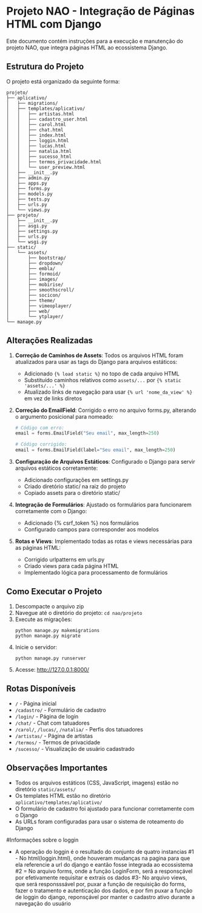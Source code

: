 # Projeto NAO - Integração de Páginas HTML com Django

Este documento contém instruções para a execução e manutenção do projeto NAO, que integra páginas HTML ao ecossistema Django.

## Estrutura do Projeto

O projeto está organizado da seguinte forma:

```
projeto/
├── aplicativo/
│   ├── migrations/
│   ├── templates/aplicativo/
│   │   ├── artistas.html
│   │   ├── cadastro_user.html
│   │   ├── carol.html
│   │   ├── chat.html
│   │   ├── index.html
│   │   ├── loggin.html
│   │   ├── lucas.html
│   │   ├── natalia.html
│   │   ├── sucesso_html
│   │   ├── termos_privacidade.html
│   │   └── user_preview.html
│   ├── __init__.py
│   ├── admin.py
│   ├── apps.py
│   ├── forms.py
│   ├── models.py
│   ├── tests.py
│   ├── urls.py
│   └── views.py
├── projeto/
│   ├── __init__.py
│   ├── asgi.py
│   ├── settings.py
│   ├── urls.py
│   └── wsgi.py
├── static/
│   └── assets/
│       ├── bootstrap/
│       ├── dropdown/
│       ├── embla/
│       ├── formoid/
│       ├── images/
│       ├── mobirise/
│       ├── smoothscroll/
│       ├── socicon/
│       ├── theme/
│       ├── vimeoplayer/
│       ├── web/
│       └── ytplayer/
└── manage.py
```

## Alterações Realizadas

1. **Correção de Caminhos de Assets**: Todos os arquivos HTML foram atualizados para usar as tags do Django para arquivos estáticos:
   - Adicionado `{% load static %}` no topo de cada arquivo HTML
   - Substituído caminhos relativos como `assets/...` por `{% static 'assets/...' %}`
   - Atualizado links de navegação para usar `{% url 'nome_da_view' %}` em vez de links diretos

2. **Correção do EmailField**: Corrigido o erro no arquivo forms.py, alterando o argumento posicional para nomeado:
   ```python
   # Código com erro:
   email = forms.EmailField("Seu email", max_length=250)
   
   # Código corrigido:
   email = forms.EmailField(label="Seu email", max_length=250)
   ```

3. **Configuração de Arquivos Estáticos**: Configurado o Django para servir arquivos estáticos corretamente:
   - Adicionado configurações em settings.py
   - Criado diretório static/ na raiz do projeto
   - Copiado assets para o diretório static/

4. **Integração de Formulários**: Ajustado os formulários para funcionarem corretamente com o Django:
   - Adicionado {% csrf_token %} nos formulários
   - Configurado campos para corresponder aos modelos

5. **Rotas e Views**: Implementado todas as rotas e views necessárias para as páginas HTML:
   - Corrigido urlpatterns em urls.py
   - Criado views para cada página HTML
   - Implementado lógica para processamento de formulários

## Como Executar o Projeto

1. Descompacte o arquivo zip
2. Navegue até o diretório do projeto: `cd nao/projeto`
3. Execute as migrações:
   ```
   python manage.py makemigrations
   python manage.py migrate
   ```
4. Inicie o servidor:
   ```
   python manage.py runserver
   ```
5. Acesse: http://127.0.0.1:8000/

## Rotas Disponíveis

- `/` - Página inicial
- `/cadastro/` - Formulário de cadastro
- `/login/` - Página de login
- `/chat/` - Chat com tatuadores
- `/carol/`, `/lucas/`, `/natalia/` - Perfis dos tatuadores
- `/artistas/` - Página de artistas
- `/termos/` - Termos de privacidade
- `/sucesso/` - Visualização de usuário cadastrado

## Observações Importantes

- Todos os arquivos estáticos (CSS, JavaScript, imagens) estão no diretório `static/assets/`
- Os templates HTML estão no diretório `aplicativo/templates/aplicativo/`
- O formulário de cadastro foi ajustado para funcionar corretamente com o Django
- As URLs foram configuradas para usar o sistema de roteamento do Django

#Informações sobre o loggin
- A operação do loggin é o resultado do conjunto de quatro instancias
#1 - No html(loggin.html), onde houveram mudanças na pagina para que ela referencie a url do django e eantão fosse integrada ao ecossistema
#2 = No arquivo forms, onde a função LoginForm, serã a responsçável por efetivamente requisitar e extrais os dados
#3- No arquivo views, que será responsssável por, puxar a função de requisição do forms, fazer o tratamento e autenticação dos dados, e por fim puxar a função de loggin do django, reponsçável por manter o cadastro ativo durante a navegação do usuário


